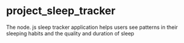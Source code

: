 # project_sleep_tracker
The node. js sleep tracker application helps users see patterns in their sleeping habits and the quality and duration of sleep

